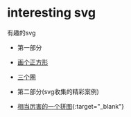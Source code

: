 # interesting svg
有趣的svg
- 第一部分
- [画个正方形](https://qianyinghuanmie.github.io/interestingJs/svg/demo1.html)
- [三个圈](https://qianyinghuanmie.github.io/interestingJs/svg/demo2.html)

- 第二部分(svg收集的精彩案例)
- [相当厉害的一个拼图](http://lavadip.com/experiments/jigsaw/){:target="_blank"}
